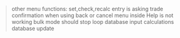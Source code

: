 > other menu functions: set,check,recalc
> entry is asking trade confirmation when using back or cancel
> menu inside Help is not working
> bulk mode should stop loop
> database input
> calculations
> database update